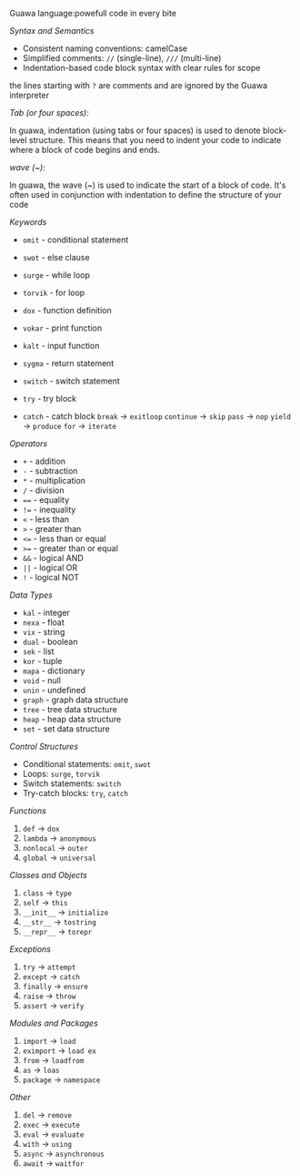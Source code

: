 Guawa language:powefull code in every bite 

_Syntax and Semantics_

- Consistent naming conventions: camelCase
- Simplified comments: `//` (single-line), `///` (multi-line)
- Indentation-based code block syntax with clear rules for scope

the lines starting with `?` are comments and are ignored by the Guawa interpreter

*Tab (or four spaces):*

In guawa, indentation (using tabs or four spaces) is used to denote block-level structure. This means that you need to indent your code to indicate where a block of code begins and ends.

*wave (~):*

In guawa, the wave (~) is used to indicate the start of a block of code. It's often used in conjunction with indentation to define the structure of your code

_Keywords_

- `omit` - conditional statement
- `swot` - else clause
- `surge` - while loop
- `torvik` - for loop
- `dox` - function definition
- `vokar` - print function
- `kalt` - input function
- `sygma` - return statement
- `switch` - switch statement

- `try` - try block
- `catch` - catch block
`break` -> `exitloop`
 `continue` -> `skip`
  `pass` -> `nop`
  `yield` -> `produce`
 `for` -> `iterate`

_Operators_

- `+` - addition
- `-` - subtraction
- `*` - multiplication
- `/` - division
- `==` - equality
- `!=` - inequality
- `<` - less than
- `>` - greater than
- `<=` - less than or equal
- `>=` - greater than or equal
- `&&` - logical AND
- `||` - logical OR
- `!` - logical NOT

_Data Types_

- `kal` - integer
- `nexa` - float
- `vix` - string
- `dual` - boolean
- `sek` - list
- `kor` - tuple
- `mapa` - dictionary
- `void` - null
- `unin` - undefined
- `graph` - graph data structure
- `tree` - tree data structure
- `heap` - heap data structure
- `set` - set data structure

_Control Structures_

- Conditional statements: `omit`, `swot`
- Loops: `surge`, `torvik`
- Switch statements: `switch`
- Try-catch blocks: `try`, `catch`

_Functions_

1. `def` -> `dox`
2. `lambda` -> `anonymous`
3. `nonlocal` -> `outer`
4. `global` -> `universal`

_Classes and Objects_

1. `class` -> `type`
2. `self` -> `this`
3. `__init__` -> `initialize`
4. `__str__` -> `tostring`
5. `__repr__` -> `torepr`

_Exceptions_

1. `try` -> `attempt`
2. `except` -> `catch`
3. `finally` -> `ensure`
4. `raise` -> `throw`
5. `assert` -> `verify`

_Modules and Packages_

1. `import` -> `load`
2. `eximport` -> `load ex`
3. `from` -> `loadfrom`
4. `as` -> `loas`
5. `package` -> `namespace`

_Other_

1. `del` -> `remove`
2. `exec` -> `execute`
3. `eval` -> `evaluate`
4. `with` -> `using`
5. `async` -> `asynchronous`
6. `await` -> `waitfor`
